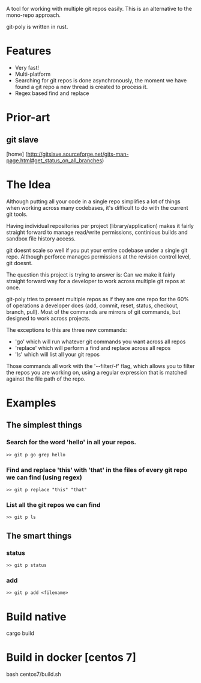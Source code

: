 A tool for working with multiple git repos easily.
This is an alternative to the mono-repo approach.

git-poly is written in rust.

# Features
- Very fast!
- Multi-platform
- Searching for git repos is done asynchronously, the moment we have found a git
  repo a new thread is created to process it.
- Regex based find and replace

# Prior-art
## git slave
[home] (http://gitslave.sourceforge.net/gits-man-page.html#get_status_on_all_branches)

# The Idea
Although putting all your code in a single repo simplifies a lot of things when
working across many codebases, it's difficult to do with the current git tools.

Having individual repositories per project (library/application) makes it fairly
straight forward to manage read/write permissions, continious builds and sandbox
file history access.

git doesnt scale so well if you put your entire codebase under a single git repo.
Although perforce manages permissions at the revision control level, git doesnt.

The question this project is trying to answer is:
    Can we make it fairly straight forward way for a developer to work across multiple
    git repos at once.

git-poly tries to present multiple repos as if they are one repo for the 60% of operations
a developer does (add, commit, reset, status, checkout, branch, pull).
Most of the commands are mirrors of git commands, but designed to work across projects.

The exceptions to this are three new commands:
- 'go' which will run whatever git commands you want across all repos
- 'replace' which will perform a find and replace across all repos
- 'ls' which will list all your git repos

Those commands all work with the '--filter/-f' flag, which allows you to filter
the repos you are working on, using a regular expression that is matched against
the file path of the repo.

# Examples
## The simplest things
### Search for the word 'hello' in all your repos.
```
>> git p go grep hello
```

### Find and replace 'this' with 'that' in the files of every git repo we can find (using regex)
```
>> git p replace "this" "that"
```

### List all the git repos we can find
```
>> git p ls
```

## The smart things
### status
```
>> git p status
```

### add
```
>> git p add <filename>
```

# Build native
cargo build

# Build in docker [centos 7]
bash centos7/build.sh
